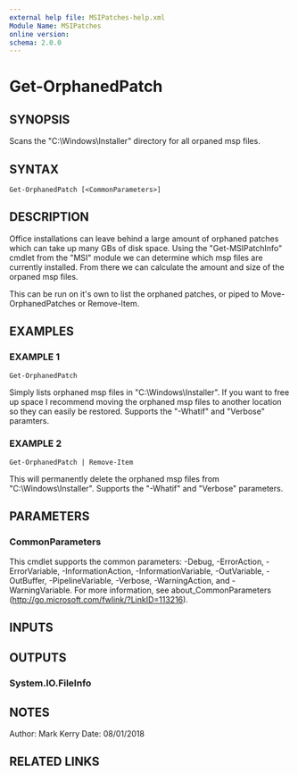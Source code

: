 ```yaml
---
external help file: MSIPatches-help.xml
Module Name: MSIPatches
online version:
schema: 2.0.0
---
```


# Get-OrphanedPatch

## SYNOPSIS
Scans the "C:\Windows\Installer" directory for all orpaned msp files.

## SYNTAX

```
Get-OrphanedPatch [<CommonParameters>]
```

## DESCRIPTION
Office installations can leave behind a large amount of orphaned patches which can take up many GBs of disk space.
Using the "Get-MSIPatchInfo" cmdlet from the "MSI" module we can determine which msp files are currently installed.
From there we can calculate the amount and size of the orpaned msp files.

This can be run on it's own to list the orphaned patches, or piped to Move-OrphanedPatches or Remove-Item.

## EXAMPLES

### EXAMPLE 1
```
Get-OrphanedPatch
```

Simply lists orphaned msp files in "C:\Windows\Installer". If you want to free up space I recommend moving the orphaned msp files to another location so they can easily be
restored.
Supports the "-Whatif" and "Verbose" paramters.

### EXAMPLE 2
```
Get-OrphanedPatch | Remove-Item
```

This will permanently delete the orphaned msp files from "C:\Windows\Installer". Supports the "-Whatif" and 
"Verbose" parameters.

## PARAMETERS

### CommonParameters
This cmdlet supports the common parameters: -Debug, -ErrorAction, -ErrorVariable, -InformationAction, -InformationVariable, -OutVariable, -OutBuffer, -PipelineVariable, -Verbose, -WarningAction, and -WarningVariable.
For more information, see about_CommonParameters (http://go.microsoft.com/fwlink/?LinkID=113216).

## INPUTS

## OUTPUTS

### System.IO.FileInfo

## NOTES
Author: Mark Kerry
Date:   08/01/2018

## RELATED LINKS

